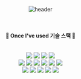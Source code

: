 <div align="center"> 

![header](https://capsule-render.vercel.app/api?type=cylinder&color=000000&height=150&section=header&text=Welcome%20to%20cheongyeong's%20GitHub%20🤚&fontColor=ffffff&fontSize=35&animation=fadeIn&fontAlignY=55&desc=%20&descAlignY=62&descAlign=62)

<br>

#### 🔨 Once I've used 기술 스택 🔨

<br>

<img src="https://img.shields.io/badge/JAVA-0e2f44?style=for-the-badge&logo=Java&logoColor=white">
<img src="https://img.shields.io/badge/JavaScript-F7DF1E?style=for-the-badge&logo=JavaScript&logoColor=white">
<img src="https://img.shields.io/badge/Spring-6DB33F?style=for-the-badge&logo=Spring&logoColor=white">
<img src="https://img.shields.io/badge/Vue.js-4FC08D?style=for-the-badge&logo=vue.js&logoColor=white"> <br>
<img src="https://img.shields.io/badge/HTML5-E34F26?style=for-the-badge&logo=HTML5&logoColor=white">
<img src="https://img.shields.io/badge/CSS3-1572B6?style=for-the-badge&logo=CSS3&logoColor=white">
<img src="https://img.shields.io/badge/jqurey-6897bb?style=for-the-badge&logo=jqurey&logoColor=white">
<img src="https://img.shields.io/badge/MySQL-0a75ad?style=for-the-badge&logo=MySQL&logoColor=white">
<img src="https://img.shields.io/badge/Node.js-bada55?style=for-the-badge&logo=Node.js&logoColor=black">
<img src="https://img.shields.io/badge/apache tomcat-F8DC75?style=for-the-badge&logo=apachetomcat&logoColor=black"><br>
<img src="https://img.shields.io/badge/aws-0048ba?style=for-the-badge&logo=Amazon aws&logoColor=white">
<img src="https://img.shields.io/badge/firebase-FF7800?style=for-the-badge&logo=firebase&logoColor=white">
<img src="https://img.shields.io/badge/Eclipse-2C2255?style=for-the-badge&logo=Eclipse%20IDE&logoColor=white">
<img src="https://img.shields.io/badge/VSCode-007ACC?style=for-the-badge&logo=VisualStudioCode&logoColor=white">
<img src="https://img.shields.io/badge/github-181717?style=for-the-badge&logo=github&logoColor=white">
 

